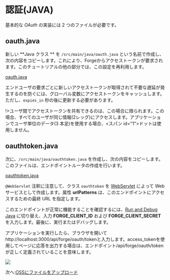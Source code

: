 # 認証(JAVA)

基本的な *OAuth* の実装には 2 つのファイルが必要です。

## oauth.java

新しい **Java クラス ** を `/src/main/java/oauth.java` という名前で作成し、次の内容をコピーします。これにより、Forgeからアクセストークンが要求されます。このチュートリアルの他の部分では、この設定を再利用します。

[oauth.java](_snippets/viewmodels/java/oauth.java ':include :type=code java')

エンドユーザの要求ごとに新しいアクセストークンが取得されて不要な遅延が発生するのを防ぐには、グローバル変数にアクセストークンをキャッシュします。ただし、`expies_in` 秒の後に更新する必要があります。

!>ユーザ間でアクセストークンを共有できるのは、この場合に限られます。この場合、すべてのユーザが同じ情報(2レッグ)にアクセスします。アプリケーションでユーザ単位のデータ(3 本足)を使用する場合、<スパン id="1">ドットは使用しません。

## oauthtoken.java

次に、`/src/main/java/oauthtoken.java` を作成し、次の内容をコピーします。このファイルは、エンドポイントルータの作成を行います。  

[oauthtoken.java](_snippets/viewmodels/java/oauthtoken.java ':include :type=code java')

`@WebServlet` 注釈に注意して、クラス `oauthtoken` を [WebServlet](https://www.javaguides.net/2019/02/webservlet-annotation-example.html) によって Web サービスとして作成します。属性 **urlPatterns** は、このエンドポイントにアクセスするための最終 URL を指定します。

このエンドポイントが正常に機能することを確認するには、[Run and Debug Java](//environment/rundebug/java?id=running-amp-debugging-java) に切り替え、入力 **FORGE_CLIENT_ID** および **FORGE_CLIENT_SECRET** を入力します。最後に、実行またはデバッグします。

アプリケーションを実行したら、ブラウザを開いてhttp://localhost:3000/api/forge/oauth/tokenと入力します。access_tokenを使用してページに応答を出力する場合は、エンドポイント/api/forge/oauth/tokenが正しく定義されていることを意味します。

![](_media/java/endpoint_oauth.png)


次へ:[OSSにファイルをアップロード](/ja_jp/datamanagement/oss/)